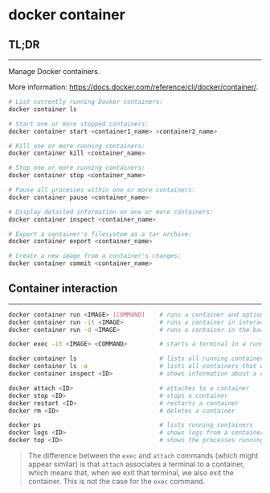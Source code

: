 # docker container

## **TL;DR**
---

Manage Docker containers.

More information: <https://docs.docker.com/reference/cli/docker/container/>.


```sh
# List currently running Docker containers:
docker container ls

# Start one or more stopped containers:
docker container start <container1_name> <container2_name>

# Kill one or more running containers:
docker container kill <container_name>

# Stop one or more running containers:
docker container stop <container_name>

# Pause all processes within one or more containers:
docker container pause <container_name>

# Display detailed information on one or more containers:
docker container inspect <container_name>

# Export a container's filesystem as a tar archive:
docker container export <container_name>

# Create a new image from a container's changes:
docker container commit <container_name>
```



## Container interaction
---


```sh
docker container run <IMAGE> [COMMAND]    # runs a container and optionally sends it a starting command
docker container run -it <IMAGE>          # runs a container in interactive mode
docker container run -d <IMAGE>           # runs a container in the background (as a daemon)

docker exec -it <IMAGE> <COMMAND>         # starts a terminal in a running container and executes a command

docker container ls                       # lists all running containers
docker container ls -a                    # lists all containers that were run or are running
docker container inspect <ID>             # shows information about a container

docker attach <ID>                        # attaches to a container
docker stop <ID>                          # stops a container
docker restart <ID>                       # restarts a container
docker rm <ID>                            # deletes a container

docker ps                                 # lists running containers
docker logs <ID>                          # shows logs from a container
docker top <ID>                           # shows the processes running in a container
```

> The difference between the `exec` and `attach` commands (which might appear similar)
> is that `attach` associates a terminal to a container, which means that,
> when we exit that terminal, we also exit the container.
> This is not the case for the `exec` command.